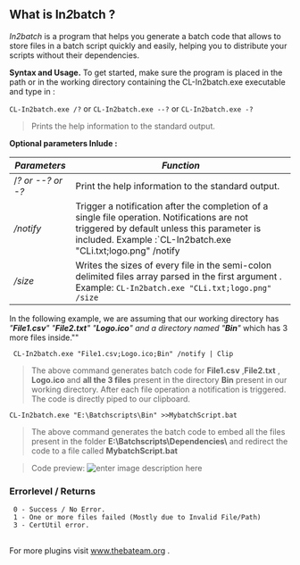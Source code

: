 ## What is In*2*batch ?
*In2batch* is a program that helps you generate a batch code that allows to store files in a batch script quickly and easily, helping you to distribute your scripts  without their dependencies. 

**Syntax and Usage.**
To get started, make sure the program is placed in the path or in the working directory containing the CL-In2batch.exe executable and type in :
 
   `CL-In2batch.exe /?` or `CL-In2batch.exe --?` or `CL-In2batch.exe -?`
> Prints the help information to the standard output.
 
**Optional parameters Inlude :**

|*Parameters* | *Function*  |
|--|--|
/*? or --? or -?*|Print the help information to the standard output.
|*/notify*| Trigger a notification after the completion of a single file operation. Notifications are not triggered by default unless this parameter is included. Example :`CL-In2batch.exe "CLi.txt;logo.png" /notify | clip`|
|*/size*| Writes the sizes of every file in the semi-colon delimited files array parsed in the first argument . Example: `CL-In2batch.exe "CLi.txt;logo.png" /size`|


   In the following example,  we are assuming that our working directory has  *"**File1.csv**" "**File2.txt**" "**Logo.ico**" *and a directory  named*  "**Bin**"* which has 3 more files inside.""

     CL-In2batch.exe "File1.csv;Logo.ico;Bin" /notify | Clip


> The above command generates batch code for **File1.csv** ,**File2.txt** , **Logo.ico** and **all the 3 files** present in the directory **Bin** present in our working directory. After each file operation a notification is triggered. The code is directly piped to our clipboard.

    CL-In2batch.exe "E:\Batchscripts\Bin" >>MybatchScript.bat
> The above command generates the batch code to embed all the files present in the folder  **E:\Batchscripts\Dependencies\\**  and redirect the code to a file called **MybatchScript.bat** 


> Code preview:
  ![enter image description here](https://lh3.googleusercontent.com/rYm04FjO0gRqwN4zEBWPZMzbqZr2GNF1CNKN6Ka0vgu0yjwnQfX3ojndWZqQVXg5a_GNbDJFlUI "Generated code preview")

### Errorlevel / Returns

     0 - Success / No Error.
     1 - One or more files failed (Mostly due to Invalid File/Path)
     3 - CertUtil error.

## 


For more plugins visit www.thebateam.org .
